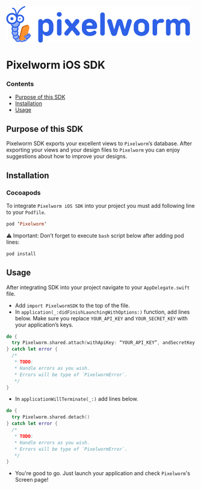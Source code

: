 ![Pixelworm logo](https://raw.githubusercontent.com/Pixelworm/pixelworm-ios-sdk/master/pixelworm.png)

# Pixelworm iOS SDK

### Contents
- [Purpose of this SDK](#purpose-of-this-sdk)
- [Installation](#installation)
- [Usage](#usage)

## Purpose of this SDK
Pixelworm SDK exports your excellent views to `Pixelworm`’s database. After exporting your views and your design files to `Pixelworm` you can enjoy suggestions about how to improve your designs.

## Installation

### Cocoapods
To integrate `Pixelworm iOS SDK` into your project you must add following line to your `Podfile`.

```ruby
pod ‘Pixelworm’
```

⚠️ Important: Don’t forget to execute `bash` script below after adding pod lines:

```bash
pod install
```

## Usage
After integrating SDK into your project navigate to your `AppDelegate.swift` file.
- Add `import PixelwormSDK` to the top of the file.
- In `application(_:didFinishLaunchingWithOptions:)` function, add lines below. Make sure you replace `YOUR_API_KEY` and `YOUR_SECRET_KEY` with your application’s keys.

```swift
do {
  try Pixelworm.shared.attach(withApiKey: “YOUR_API_KEY”, andSecretKey: “YOUR_SECRET_KEY”)
} catch let error {
  /*
   * TODO:
   * Handle errors as you wish.
   * Errors will be type of `PixelwormError`.
   */
}
```

- In `applicationWillTerminate(_:)` add lines below.

```swift
do {
  try Pixelworm.shared.detach()
} catch let error {
  /*
   * TODO:
   * Handle errors as you wish.
   * Errors will be type of `PixelwormError`.
   */
}
```

- You're good to go. Just launch your application and check `Pixelworm`'s Screen page!

